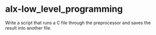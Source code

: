 # alx-low_level_programming
Write a script that runs a C file through the preprocessor and saves the result into another file.
